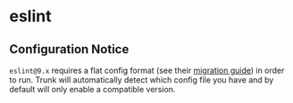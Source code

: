 # eslint

## Configuration Notice

`eslint@9.x` requires a flat config format (see their
[migration guide](https://eslint.org/docs/latest/use/migrate-to-9.0.0#flat-config)) in order to run.
Trunk will automatically detect which config file you have and by default will only enable a
compatible version.
